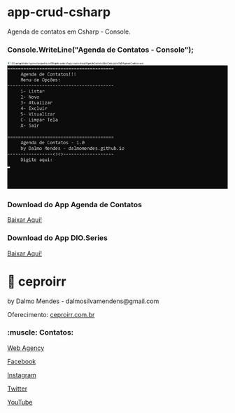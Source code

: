 # app-crud-csharp
Agenda de contatos em Csharp - Console.

<h3>Console.WriteLine("Agenda de Contatos - Console");</h3>
<img src="https://github.com/DalmoMendes/app-crud-csharp/blob/master/AgendaContatos.jpg">

<h3>Download do App Agenda de Contatos</h3>
<a href="https://github.com/DalmoMendes/app-crud-csharp/blob/master/Apps/AgendaContatos.zip" target="_blanck">Baixar Aqui!</a>

<h3>Download do App DIO.Series </h3>
<a href="https://github.com/DalmoMendes/app-crud-csharp/blob/master/Apps/Dio.Series.zip" target="_blanck">Baixar Aqui!</a>

# :rocket: ceproirr 
<p>by Dalmo Mendes - dalmosilvamendens@gmail.com</p>
<p>Oferecimento: <a href="https://ceproirr.com.br" target="_blank">ceproirr.com.br</a></p>
<h3>:muscle: Contatos:</h3>

<p>   <a href="https://www.ceproirr.com.br/webagency/" target="_blank">Web Agency</a></p>
<p>   <a href="https://facebook.com/ceproir/" target="_blank">Facebook</a></p>
<p>   <a href="https://instagram.com/ceproirr/" target="_blank">Instagram</a></p>
<p>   <a href="https://twitter.com/ceproirr/" target="_blank">Twitter</a></p>
<p>   <a href="https://www.youtube.com/channel/UC9egIn_Xkg2KFD_55mi_r8w" target="_blank">YouTube</a></p>
